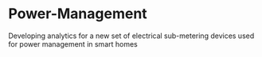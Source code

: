 # Power-Management
Developing analytics for a new set of electrical sub-metering devices used for power management in smart homes

